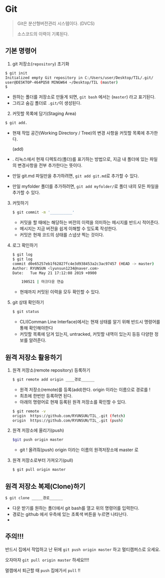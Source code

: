 # Git

> Git은 분산형버전관리 시스템이다. (DVCS) 
>
> 소스코드의 이력이 기록된다.



## 기본 명령어

1.  git 저장소(`repository`) 초기화 

   ```bash
   $ git init
   Initialized empty Git repository in C:/Users/user/Desktop/TIL/.git/
   user@DESKTOP-464PQ58 MINGW64 ~/Desktop/TIL (master)
   $
   ```

   * 원하는 폴더를 저장소로 만들게 되면, `git bash` 에서는 (`master`) 라고 표기된다. 
   * 그리고 숨김 폴더로 `.git/`이 생성된다. 

2.  커밋할 목록에 담기(Staging Area)

   ```bash
   $ git add.
   ```

   * 현재 작업 공간(Working Directory / Tree)의 변경 사항을 커밋할 목록에 추가한다.

     (add)

   * . 리눅스에서 현재 디렉토리(폴더)를 표기하는 방법으로, 지금 내 폴더에 있는 파일의 변경사항을 전부 추가한다는 뜻이다. 
   * 만일 git.md 파일만을 추가하려면, `git add git.md`로 추가할 수 있다.
   * 만일 myfolder 폴더를 추가하려면, `git add myfolder/`로 폴더 내의 모든 파일을 추가할 수 있다.

3. 커밋하기

   ```bash
   $ git commit -m '__________'
   ```

   * 커밋을 할 때에는 해당하는 버전의 이력을 의미하는 메시지를 반드시 적어준다. 
   * 메시지는 지금 버전을 쉽게 이해할 수 있도록 작성한다. 
   * 커밋은 현재 코드의 상태를 스냅샷 찍는 것이다. 

4.  로그 확인하기

    ```bash
    $ git log
    $ git log
    commit d0e65257eb1f62827fc4e3d938453a2c3ac97457 (HEAD -> master)
    Author: RYUNSUN <lyunsun1234@naver.com>
    Date:   Tue May 21 17:12:08 2019 +0900
    
        190521 | 마크다운 연습
    ```
    
    * 현재까지 커밋된 이력을 모두 확인할 수 있다.

5. git 상태 확인하기

   ```bash
   $ git status
   ```

   * CLI(Comman Line Interface)에서는 현재 상태를 알기 위해 반드시 명령어를 통해 확인해야한다
   * 커밋할 목록에 담겨 있는지, untracked, 커밋할 내역이 있는지 등등 다양한 정보를 알려준다. 



## 원격 저장소 활용하기

1. 원격 저장소(remote repository) 등록하기

   ```bash
   $ git remote add origin ____경로______
   ```

   * 원격 저장소(remote)를 등록(add)한다. origin 이라는 이름으로 경로를 !
   * 최초에 한번만 등록하면 된다. 
   * 아래의 명령어로 현재 등록된 원격 저장소를 확인할 수 있다.
   
   ```bash
   $ git remote -v
   origin  https://github.com/RYUNSUN/TIL_.git (fetch)
   origin  https://github.com/RYUNSUN/TIL_.git (push)
   ```

2. 원격 저장소에 올리기(push)

   ```bash
   $git push origin master
   ```

   * git ! 올려줘(push) origin 이라는 이름의 원격저장소에 master 로

3. 원격 저장소로부터 가져오기(pull)

   ```bash
   $ git pull origin master	
   ```



## 원격 저장소 복제(Clone)하기

```bash
$ git clone _____경로______		
```

- 다운 받기를 원하는 폴더에서 git bash를 열고 위의 명령어를 입력한다.
- 경로는 github 에서 우측에 있는 초록색 버튼을 누르면 나타난다. 
- 

## 주의!!!

반드시 집에서 작업하고 난 뒤에 `git push origin master` 하고 멀티캠퍼스로 오세요.

오자마자 `git pull origin master` 하세요!!!!

멀캠에서 퇴근할 때 `push` 집에가서 `pull` !! 








